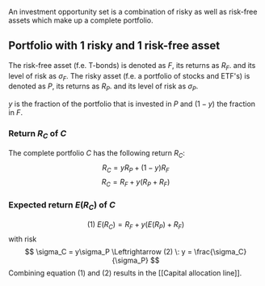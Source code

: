 An investment opportunity set is a combination of risky as well as risk-free assets which make up a complete portfolio.
## Portfolio with 1 risky and 1 risk-free asset
The risk-free asset (f.e. T-bonds) is denoted as $F$, its returns as $R_F$. and its level of risk as $\sigma_F$.  The risky asset (f.e. a portfolio of stocks and ETF's) is denoted as $P$, its returns as $R_P$. and its level of risk as $\sigma_P$. 

$y$ is the fraction of the portfolio that is invested in $P$ and $(1-y)$ the fraction in $F$.
### Return $R_C$ of $C$
The complete portfolio $C$ has the following return $R_C$:
$$ 
R_C =  yR_P + (1-y)R_F 
$$
$$
R_C = R_F + y(R_P + R_F) 
$$
### Expected return $E(R_C)$ of $C$
$$ 
(1)\: E(R_C) = R_F + y(E(R_P)+R_F) 
$$
with risk 
$$
\sigma_C = y\sigma_P \Leftrightarrow (2) \: y = \frac{\sigma_C}{\sigma_P}
$$
Combining equation $(1)$ and $(2)$ results in the [[Capital allocation line]].